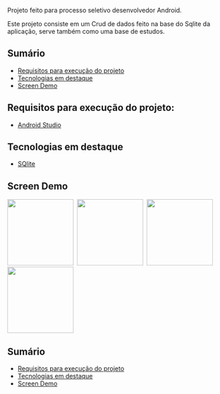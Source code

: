 Projeto feito para processo seletivo desenvolvedor Android.

Este projeto consiste em um Crud de dados feito na base do Sqlite da aplicação, serve também como uma base de estudos.

## Sumário

- [Requisitos para execução do projeto](#requisitos-para-execução-do-projeto)
- [Tecnologias em destaque](#tecnologias-em-destaque)
- [Screen Demo](#screen-demo)

## Requisitos para execução do projeto:

+ [Android Studio](https://developer.android.com/studio)

## Tecnologias em destaque

+ [SQlite](https://developer.android.com/reference/android/database/sqlite/package-summary?hl=pt-br)

## Screen Demo

<img src="https://github.com/GivailsonNeves/CarrosCrudAndroid/blob/master/screenshot1.png.png?raw=true" width="150">&nbsp;
<img src="https://github.com/GivailsonNeves/CarrosCrudAndroid/blob/master/screenshot2.png.png?raw=true" width="150">&nbsp;
<img src="https://github.com/GivailsonNeves/CarrosCrudAndroid/blob/master/screenshot3.png.png?raw=true" width="150">
<img src="https://github.com/GivailsonNeves/CarrosCrudAndroid/blob/master/screenshot4.png.png?raw=true" width="150">

## Sumário

- [Requisitos para execução do projeto](#requisitos-para-execução-do-projeto)
- [Tecnologias em destaque](#tecnologias-em-destaque)
- [Screen Demo](#screen-demo)